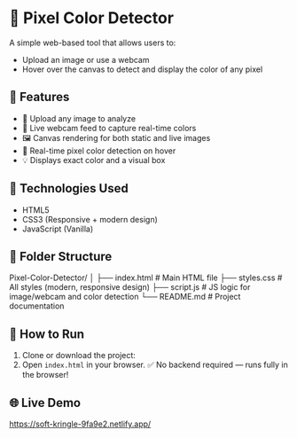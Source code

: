 # 🎨 Pixel Color Detector

A simple web-based tool that allows users to:
- Upload an image or use a webcam
- Hover over the canvas to detect and display the color of any pixel

## 🚀 Features

- 📸 Upload any image to analyze
- 🎥 Live webcam feed to capture real-time colors
- 🖼 Canvas rendering for both static and live images
- 🎯 Real-time pixel color detection on hover
- 💡 Displays exact color and a visual box

## 🧰 Technologies Used

- HTML5
- CSS3 (Responsive + modern design)
- JavaScript (Vanilla)

## 📂 Folder Structure
Pixel-Color-Detector/
│
├── index.html # Main HTML file
├── styles.css # All styles (modern, responsive design)
├── script.js # JS logic for image/webcam and color detection
└── README.md # Project documentation

## 🔧 How to Run

1. Clone or download the project:
2. Open `index.html` in your browser.
  ✅ No backend required — runs fully in the browser!

##  🌐 Live Demo
https://soft-kringle-9fa9e2.netlify.app/
